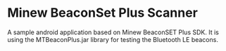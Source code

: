 # Minew BeaconSet Plus Scanner
A sample android application based on Minew BeaconSET Plus SDK. It is using the MTBeaconPlus.jar library for testing the Bluetooth LE beacons.
